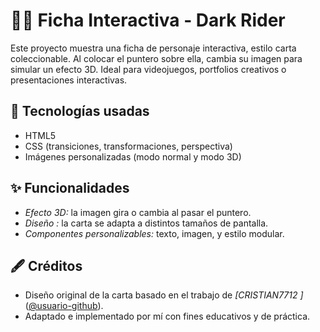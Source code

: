 # 🧙‍♂️ Ficha Interactiva - Dark Rider

Este proyecto muestra una ficha de personaje interactiva, estilo carta coleccionable.
Al colocar el puntero sobre ella, cambia su imagen para simular un efecto 3D. 
Ideal para videojuegos, portfolios creativos o presentaciones interactivas.

## 🚀 Tecnologías usadas

- HTML5
- CSS (transiciones, transformaciones, perspectiva)
- Imágenes personalizadas (modo normal y modo 3D)

## ✨ Funcionalidades

- *Efecto  3D:* la imagen gira o cambia al pasar el puntero.
- *Diseño :* la carta se adapta a distintos tamaños de pantalla.
- *Componentes personalizables:* texto, imagen, y estilo modular.

## 🖋️ Créditos

- Diseño original de la carta basado en el trabajo de *[CRISTIAN7712 ]* ([@usuario-github](https://github.com/usuario-github)).
- Adaptado e implementado por mí con fines educativos y de práctica.
